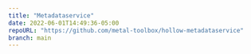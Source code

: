 ```yaml
---
title: "Metadataservice"
date: 2022-06-01T14:49:36-05:00
repoURL: "https://github.com/metal-toolbox/hollow-metadataservice"
branch: main
---
```


